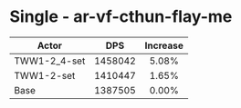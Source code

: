 # Single - ar-vf-cthun-flay-me
| Actor | DPS | Increase |
|---|:---:|:---:|
|TWW1-2_4-set|1458042|5.08%|
|TWW1-2-set|1410447|1.65%|
|Base|1387505|0.00%|
